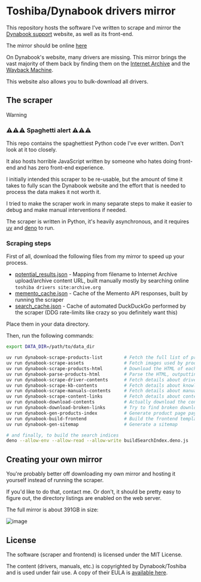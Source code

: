 # Toshiba/Dynabook drivers mirror

This repository hosts the software I've written to scrape and mirror
the [Dynabook support](https://support.dynabook.com/) website, as well as its front-end.

The mirror should be online [here](https://toshiba-mirror.depau.gay)

On Dynabook's website, many drivers are missing. This mirror brings the vast majority of them back by finding them on
the [Internet Archive](https://archive.org) and the [Wayback Machine](https://web.archive.org).

This website also allows you to bulk-download all drivers.

## The scraper

> [!WARNING]
> ### ⚠️⚠️⚠️ Spaghetti alert ⚠️⚠️⚠️
> This repo contains the spaghettiest Python code I've ever written. Don't look at it too closely.
>
> It also hosts horrible JavaScript written by someone who hates doing front-end and has zero front-end experience.

I initially intended this scraper to be re-usable, but the amount of time it takes to fully scan the Dynabook website
and the effort that is needed to process the data makes it not worth it.

I tried to make the scraper work in many separate steps to make it easier to debug and make manual interventions if
needed.

The scraper is written in Python, it's heavily asynchronous, and it requires [uv](https://docs.astral.sh/uv/) and
[deno](https://deno.land/) to run.

### Scraping steps

First of all, download the following files from my mirror to speed up your process.

- [potential_results.json](https://toshiba-mirror.depau.gay/potential_results.json) - Mapping from filename to Internet
  Archive upload/archive content URL, built manually mostly by searching online `toshiba drivers site:archive.org`
- [memento_cache.json](https://toshiba-mirror.depau.gay/memento_cache.json) - Cache of the Memento API responses, built
  by running the scraper
- [search_cache.json](https://toshiba-mirror.depau.gay/search_cache.json) - Cache of automated DuckDuckGo performed by
  the scraper (DDG rate-limits like crazy so you definitely want this)

Place them in your data directory.

Then, run the following commands:

```bash
export DATA_DIR=/path/to/data_dir

uv run dynabook-scrape-products-list        # Fetch the full list of products
uv run dynabook-scrape-assets               # Fetch images used by products
uv run dynabook-scrape-products-html        # Download the HTML of each product
uv run dynabook-parse-products-html         # Parse the HTML, outputting temporary JSON files
uv run dynabook-scrape-driver-contents      # Fetch details about drivers listed by products
uv run dynabook-scrape-kb-contents          # Fetch details about knowledge base articles listed by products
uv run dynabook-scrape-manuals-contents     # Fetch details about manuals/specs listed by products
uv run dynabook-scrape-content-links        # Fetch details about content linked by previously fetched content
uv run dynabook-download-contents           # Actually download the content (drivers, manuals, etc.)
uv run dynabook-download-broken-links       # Try to find broken downloads on public archives
uv run dynabook-gen-products-index          # Generate product page payloads
uv run dynabook-build-frontend              # Build the frontend templates
uv run dynabook-gen-sitemap                 # Generate a sitemap

# and finally, to build the search indices
deno --allow-env --allow-read --allow-write buildSearchIndex.deno.js
```

## Creating your own mirror

You're probably better off downloading my own mirror and hosting it yourself instead of running the scraper.

If you'd like to do that, contact me. Or don't, it should be pretty easy to figure out, the directory listings are
enabled on the web server.

The full mirror is about 391GB in size:

![image](https://github.com/user-attachments/assets/70ac7177-d851-4263-959f-af0c2dff2ad5)

## License

The software (scraper and frontend) is licensed under the MIT License.

The content (drivers, manuals, etc.) is copyrighted by Dynabook/Toshiba and is used under fair use. A copy of their
EULA is [available here](https://toshiba-mirror.depau.gay/eula/).
